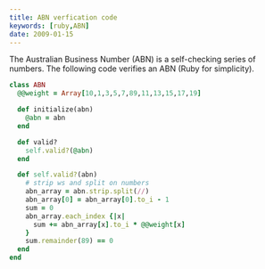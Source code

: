 ```yaml
---
title: ABN verfication code
keywords: [ruby,ABN]
date: 2009-01-15
---
```


The Australian Business Number (ABN) is a self-checking series of numbers. The
following code verifies an ABN (Ruby for simplicity).

```ruby
class ABN
  @@weight = Array[10,1,3,5,7,89,11,13,15,17,19]

  def initialize(abn)
    @abn = abn
  end

  def valid?
    self.valid?(@abn)
  end

  def self.valid?(abn)
    # strip ws and split on numbers
    abn_array = abn.strip.split(//)
    abn_array[0] = abn_array[0].to_i - 1
    sum = 0
    abn_array.each_index {|x|
      sum += abn_array[x].to_i * @@weight[x]
    }
    sum.remainder(89) == 0
  end
end
```
